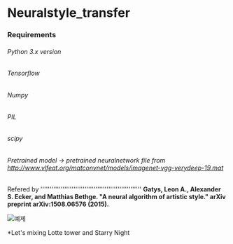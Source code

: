 Neuralstyle_transfer 
====================

### Requirements

###### Python 3.x version
###### Tensorflow
###### Numpy
###### PIL
###### scipy
###### Pretrained model -> pretrained neuralnetwork file from http://www.vlfeat.org/matconvnet/models/imagenet-vgg-verydeep-19.mat

Refered by
'''''''''''''''''''''''''''''''''''''''''''''''''''''''
__Gatys, Leon A., Alexander S. Ecker, and Matthias Bethge. "A neural algorithm of artistic style." arXiv preprint arXiv:1508.06576 (2015).__

![예제](https://user-images.githubusercontent.com/40904225/65614992-93217080-dff3-11e9-8282-14c75c4946e7.png)

*Let's mixing Lotte tower and Starry Night

